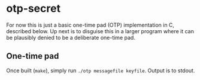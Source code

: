 # otp-secret
For now this is just a basic one-time pad (OTP) implementation in C, described below.
Up next is to disguise this in a larger program where it can be plausibly denied to be a deliberate one-time pad.

## One-time pad
Once built (`make`), simply run `./otp messagefile keyfile`.
Output is to stdout.
